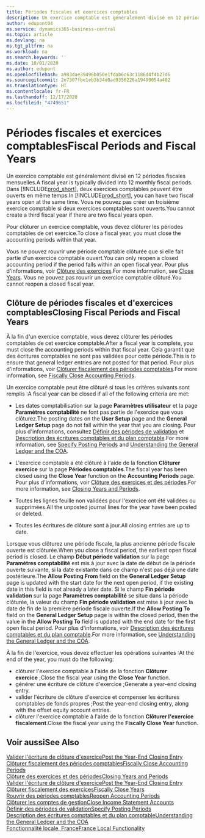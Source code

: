 ```yaml
---
title: Périodes fiscales et exercices comptables
description: Un exercice comptable est généralement divisé en 12 périodes fiscales mensuelles. Dans Business Central, deux exercices comptables peuvent être ouverts en même temps.
author: edupont04
ms.service: dynamics365-business-central
ms.topic: article
ms.devlang: na
ms.tgt_pltfrm: na
ms.workload: na
ms.search.keywords: ''
ms.date: 10/01/2020
ms.author: edupont
ms.openlocfilehash: a983dae39496b050e1fdab6c63c1186d4f4b27d6
ms.sourcegitcommit: 2e7307fbe1eb3b34d0ad9356226a19409054a402
ms.translationtype: HT
ms.contentlocale: fr-FR
ms.lasthandoff: 12/17/2020
ms.locfileid: "4749651"
---
```

# <a name="fiscal-periods-and-fiscal-years"></a><span data-ttu-id="85ba1-104">Périodes fiscales et exercices comptables</span><span class="sxs-lookup"><span data-stu-id="85ba1-104">Fiscal Periods and Fiscal Years</span></span>

<span data-ttu-id="85ba1-105">Un exercice comptable est généralement divisé en 12 périodes fiscales mensuelles.</span><span class="sxs-lookup"><span data-stu-id="85ba1-105">A fiscal year is typically divided into 12 monthly fiscal periods.</span></span> <span data-ttu-id="85ba1-106">Dans [!INCLUDE[prod_short](../../includes/prod_short.md)], deux exercices comptables peuvent être ouverts en même temps.</span><span class="sxs-lookup"><span data-stu-id="85ba1-106">In [!INCLUDE[prod_short](../../includes/prod_short.md)], you can have two fiscal years open at the same time.</span></span> <span data-ttu-id="85ba1-107">Vous ne pouvez pas créer un troisième exercice comptable si deux exercices comptables sont ouverts.</span><span class="sxs-lookup"><span data-stu-id="85ba1-107">You cannot create a third fiscal year if there are two fiscal years open.</span></span>  

<span data-ttu-id="85ba1-108">Pour clôturer un exercice comptable, vous devez clôturer les périodes comptables de cet exercice.</span><span class="sxs-lookup"><span data-stu-id="85ba1-108">To close a fiscal year, you must close the accounting periods within that year.</span></span>  

<span data-ttu-id="85ba1-109">Vous ne pouvez rouvrir une période comptable clôturée que si elle fait partie d'un exercice comptable ouvert.</span><span class="sxs-lookup"><span data-stu-id="85ba1-109">You can only reopen a closed accounting period if the period falls within an open fiscal year.</span></span> <span data-ttu-id="85ba1-110">Pour plus d'informations, voir [Clôture des exercices](how-to-close-years.md).</span><span class="sxs-lookup"><span data-stu-id="85ba1-110">For more information, see [Close Years](how-to-close-years.md).</span></span> <span data-ttu-id="85ba1-111">Vous ne pouvez pas rouvrir un exercice comptable clôturé.</span><span class="sxs-lookup"><span data-stu-id="85ba1-111">You cannot reopen a closed fiscal year.</span></span>  

## <a name="closing-fiscal-periods-and-fiscal-years"></a><span data-ttu-id="85ba1-112">Clôture de périodes fiscales et d'exercices comptables</span><span class="sxs-lookup"><span data-stu-id="85ba1-112">Closing Fiscal Periods and Fiscal Years</span></span>

<span data-ttu-id="85ba1-113">À la fin d'un exercice comptable, vous devez clôturer les périodes comptables de cet exercice comptable.</span><span class="sxs-lookup"><span data-stu-id="85ba1-113">After a fiscal year is complete, you must close the accounting periods within that fiscal year.</span></span> <span data-ttu-id="85ba1-114">Cela garantit que des écritures comptables ne sont pas validées pour cette période.</span><span class="sxs-lookup"><span data-stu-id="85ba1-114">This is to ensure that general ledger entries are not posted for that period.</span></span> <span data-ttu-id="85ba1-115">Pour plus d'informations, voir [Clôturer fiscalement des périodes comptables](how-to-fiscally-close-years.md).</span><span class="sxs-lookup"><span data-stu-id="85ba1-115">For more information, see [Fiscally Close Accounting Periods](how-to-fiscally-close-years.md).</span></span>  

<span data-ttu-id="85ba1-116">Un exercice comptable peut être clôturé si tous les critères suivants sont remplis :</span><span class="sxs-lookup"><span data-stu-id="85ba1-116">A fiscal year can be closed if all of the following criteria are met:</span></span>  

- <span data-ttu-id="85ba1-117">Les dates comptabilisation sur la page **Paramètres utilisateur** et la page **Paramètres comptabilité** ne font pas partie de l'exercice que vous clôturez.</span><span class="sxs-lookup"><span data-stu-id="85ba1-117">The posting dates on the **User Setup** page and the **General Ledger Setup** page do not fall within the year that you are closing.</span></span> <span data-ttu-id="85ba1-118">Pour plus d'informations, consultez [Définir des périodes de validation](../../finance-how-specify-posting-periods.md) et [Description des écritures comptables et du plan comptable](../../finance-general-ledger.md).</span><span class="sxs-lookup"><span data-stu-id="85ba1-118">For more information, see [Specify Posting Periods](../../finance-how-specify-posting-periods.md) and [Understanding the General Ledger and the COA](../../finance-general-ledger.md).</span></span>  

- <span data-ttu-id="85ba1-119">L'exercice comptable a été clôturé à l'aide de la fonction **Clôturer exercice** sur la page **Périodes comptables**.</span><span class="sxs-lookup"><span data-stu-id="85ba1-119">The fiscal year has been closed using the **Close Year** function on the **Accounting Periods** page.</span></span> <span data-ttu-id="85ba1-120">Pour plus d'informations, voir [Clôture des exercices et des périodes](../../year-close-years-periods.md).</span><span class="sxs-lookup"><span data-stu-id="85ba1-120">For more information, see [Closing Years and Periods](../../year-close-years-periods.md).</span></span>  

- <span data-ttu-id="85ba1-121">Toutes les lignes feuille non validées pour l'exercice ont été validées ou supprimées.</span><span class="sxs-lookup"><span data-stu-id="85ba1-121">All the unposted journal lines for the year have been posted or deleted.</span></span>  

- <span data-ttu-id="85ba1-122">Toutes les écritures de clôture sont à jour.</span><span class="sxs-lookup"><span data-stu-id="85ba1-122">All closing entries are up to date.</span></span>  

<span data-ttu-id="85ba1-123">Lorsque vous clôturez une période fiscale, la plus ancienne période fiscale ouverte est clôturée.</span><span class="sxs-lookup"><span data-stu-id="85ba1-123">When you close a fiscal period, the earliest open fiscal period is closed.</span></span> <span data-ttu-id="85ba1-124">Le champ **Début période validation** sur la page **Paramètres comptabilité** est mis à jour avec la date de début de la période ouverte suivante, si la date existante dans ce champ n'est pas déjà une date postérieure.</span><span class="sxs-lookup"><span data-stu-id="85ba1-124">The **Allow Posting From** field on the **General Ledger Setup** page is updated with the start date for the next open period, if the existing date in this field is not already a later date.</span></span> <span data-ttu-id="85ba1-125">Si le champ **Fin période validation** sur la page **Paramètres comptabilité** se situe dans la période clôturée, la valeur du champ **Fin période validation** est mise à jour avec la date de fin de la première période fiscale ouverte.</span><span class="sxs-lookup"><span data-stu-id="85ba1-125">If the **Allow Posting To** field on the **General Ledger Setup** page is within the closed period, then the value in the **Allow Posting To** field is updated with the end date for the first open fiscal period.</span></span> <span data-ttu-id="85ba1-126">Pour plus d'informations, voir [Description des écritures comptables et du plan comptable](../../finance-general-ledger.md).</span><span class="sxs-lookup"><span data-stu-id="85ba1-126">For more information, see [Understanding the General Ledger and the COA](../../finance-general-ledger.md).</span></span>  

<span data-ttu-id="85ba1-127">À la fin de l'exercice, vous devez effectuer les opérations suivantes :</span><span class="sxs-lookup"><span data-stu-id="85ba1-127">At the end of the year, you must do the following:</span></span>  

- <span data-ttu-id="85ba1-128">clôturer l'exercice comptable à l'aide de la fonction **Clôturer exercice** ;</span><span class="sxs-lookup"><span data-stu-id="85ba1-128">Close the fiscal year using the **Close Year** function.</span></span>  
- <span data-ttu-id="85ba1-129">générer une écriture de clôture d'exercice ;</span><span class="sxs-lookup"><span data-stu-id="85ba1-129">Generate a year-end closing entry.</span></span>  
- <span data-ttu-id="85ba1-130">valider l'écriture de clôture d'exercice et compenser les écritures comptables de fonds propres ;</span><span class="sxs-lookup"><span data-stu-id="85ba1-130">Post the year-end closing entry, along with the offset equity account entries.</span></span>  
- <span data-ttu-id="85ba1-131">clôturer l'exercice comptable à l'aide de la fonction **Clôturer l'exercice fiscalement**.</span><span class="sxs-lookup"><span data-stu-id="85ba1-131">Close the fiscal year using the **Fiscally Close Year** function.</span></span>  

## <a name="see-also"></a><span data-ttu-id="85ba1-132">Voir aussi</span><span class="sxs-lookup"><span data-stu-id="85ba1-132">See Also</span></span>

[<span data-ttu-id="85ba1-133">Valider l'écriture de clôture d'exercice</span><span class="sxs-lookup"><span data-stu-id="85ba1-133">Post the Year-End Closing Entry</span></span>](how-to-post-the-year-end-closing-entry.md)  
[<span data-ttu-id="85ba1-134">Clôturer fiscalement des périodes comptables</span><span class="sxs-lookup"><span data-stu-id="85ba1-134">Fiscally Close Accounting Periods</span></span>](how-to-fiscally-close-accounting-periods.md)  
[<span data-ttu-id="85ba1-135">Clôture des exercices et des périodes</span><span class="sxs-lookup"><span data-stu-id="85ba1-135">Closing Years and Periods</span></span>](../../year-close-years-periods.md)  
[<span data-ttu-id="85ba1-136">Valider l'écriture de clôture d'exercice</span><span class="sxs-lookup"><span data-stu-id="85ba1-136">Post the Year-End Closing Entry</span></span>](how-to-post-the-year-end-closing-entry.md)  
[<span data-ttu-id="85ba1-137">Clôturer fiscalement des exercices</span><span class="sxs-lookup"><span data-stu-id="85ba1-137">Fiscally Close Years</span></span>](how-to-fiscally-close-years.md)  
[<span data-ttu-id="85ba1-138">Rouvrir des périodes comptables</span><span class="sxs-lookup"><span data-stu-id="85ba1-138">Reopen Accounting Periods</span></span>](how-to-reopen-accounting-periods.md)  
[<span data-ttu-id="85ba1-139">Clôturer les comptes de gestion</span><span class="sxs-lookup"><span data-stu-id="85ba1-139">Close Income Statement Accounts</span></span>](how-to-close-income-statement-accounts.md)  
[<span data-ttu-id="85ba1-140">Définir des périodes de validation</span><span class="sxs-lookup"><span data-stu-id="85ba1-140">Specify Posting Periods</span></span>](../../finance-how-specify-posting-periods.md)  
[<span data-ttu-id="85ba1-141">Description des écritures comptables et du plan comptable</span><span class="sxs-lookup"><span data-stu-id="85ba1-141">Understanding the General Ledger and the COA</span></span>](../../finance-general-ledger.md)  
[<span data-ttu-id="85ba1-142">Fonctionnalité locale, France</span><span class="sxs-lookup"><span data-stu-id="85ba1-142">France Local Functionality</span></span>](france-local-functionality.md)  
